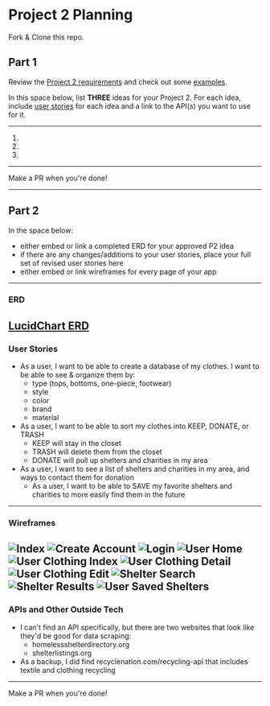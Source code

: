 # Project 2 Planning

Fork & Clone this repo.

## Part 1

Review the [Project 2 requirements](https://tmdarneille.gitbook.io/seirfx/11-projects/project-2#project-feedback-evaluation) and check out some [examples](https://tmdarneille.gitbook.io/seirfx/11-projects/past-projects/project2).

In this space below, list **THREE** ideas for your Project 2. For each idea, include [user stories](https://revelry.co/user-stories-that-dont-suck/) for each idea and a link to the API(s) you want to use for it.

--------------------------------------------------------
1. 
2. 
3.
---------------------------------------------------------

Make a PR when you're done!

---

## Part 2

In the space below:
* either embed or link a completed ERD for your approved P2 idea
* if there are any changes/additions to your user stories, place your full set of revised user stories here
* either embed or link wireframes for every page of your app

----------------------------------------------------------
### ERD
[LucidChart ERD](https://lucid.app/invitations/accept/27d080a7-f4b7-420e-90ae-14f3bcc63bad)
----------------------------------------------------------
### User Stories
- As a user, I want to be able to create a database of my clothes. I want to be able to see & organize them by:
    - type (tops, bottoms, one-piece, footwear)
    - style
    - color
    - brand
    - material
- As a user, I want to be able to sort my clothes into KEEP, DONATE, or TRASH
    - KEEP will stay in the closet
    - TRASH will delete them from the closet
    - DONATE will pull up shelters and charities in my area
- As a user, I want to see a list of shelters and charities in my area, and ways to contact them for donation
    - As a user, I want to be able to SAVE my favorite shelters and charities to more easily find them in the future
----------------------------------------------------------
### Wireframes
![Index](/Wireframe/Project_2_index)
![Create Account](/Wireframe/Project_2_create_new)
![Login](/Wireframe/Project_2_login)
![User Home](/Wireframe/Project_2_user_home)
![User Clothing Index](/Wireframe/Project_2_user_clothing_index)
![User Clothing Detail](/Wireframe/Project_2_user_clothing_detail)
![User Clothing Edit](/Wireframe/Project_2_user_clothing_edit)
![Shelter Search](/Wireframe/Project_2_shelter_search)
![Shelter Results](/Wireframe/Project_2_user_shelter_results)
![User Saved Shelters](/Wireframe/Project_2_user_saved_shelters)
----------------------------------------------------------
### APIs and Other Outside Tech
- I can't find an API specifically, but there are two websites that look like they'd be good for data scraping:
    - homelessshelterdirectory.org
    - shelterlistings.org
- As a backup, I did find recyclenation.com/recycling-api that includes textile and clothing recycling
----------------------------------------------------------
Make a PR when you're done!
